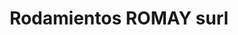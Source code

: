 ---
title: "Rodamientos ROMAY surl"
url: /centro-habana-la-habana/rodamientos-romay-surl/
shop: general
---